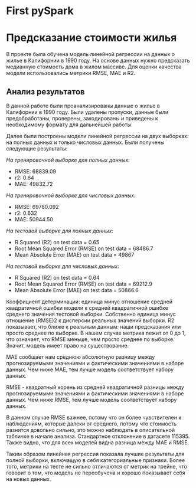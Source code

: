 # First pySpark
# Предсказание стоимости жилья

В проекте была обучена модель линейной регрессии на данных о жилье в Калифорнии в 1990 году. На основе данных нужно предсказать медианную стоимость дома в жилом массиве. Для оценки качества модели использовались метрики RMSE, MAE и R2.

## Анализ результатов

В данной работе были проанализированы данные о жилье в Калифорнии в 1990 году. Были удалены пропуски, данные были предобработаны, проверены, закодированы и приведены к необходимому формату для дальнейшей работы.

Далее были построены модели линейной регрессии на двух выборках: на полных данных и только числовых данных. Были получены следующие результаты:

*На тренировочной выборке для полных данных:* 
 - RMSE: 68839.09
 - r2: 0.64
 - MAE: 49832.72

*На тренировочной выборке для числовых данных:* 
 - RMSE: 69780.092
 - r2: 0.632
 - MAE: 50944.50

*На тестовой выборке для полных данных:* 
 - R Squared (R2) on test data = 0.65
 - Root Mean Squared Error (RMSE) on test data = 68486.7
 - Mean Absolute Error (MAE) on test data = 49867

*На тестовой выборке для числовых данных*: 
 - R Squared (R2) on test data = 0.64
 - Root Mean Squared Error (RMSE) on test data = 69212.9
 - Mean Absolute Error (MAE) on test data = 50866.6

Коэффициент детерминации: единица минус отношение средней квадратичной ошибки модели к средней квадратичной ошибке среднего значения тестовой выборки. Собственно единица минус отношение (RMSE)2 к дисперсии реальных значений выборки. R2 показывает, что ближе к реальным данным: наши предсказания или просто среднее по выборке. В нашем случае метрика лежит от 0 до 1, что означает, что RMSE меньше, чем просто среднее по выборке. Значит, модель имеет право на существование.

MAE сообщает нам среднюю абсолютную разницу между прогнозируемыми значениями и фактическими значениями в наборе данных. Чем ниже MAE, тем лучше модель соответствует набору данных.

RMSE - квадратный корень из средней квадратичной разницы между прогнозируемыми значениями и фактическими значениями в наборе данных. Чем ниже RMSE, тем лучше модель соответствует набору данных.

В данном случае RMSE важнее, потому что он более чувствителен к наблюдениям, которые далеки от среднего, потому что стоимость разнится довольно сильно, это можно наблюдать в описательной табличке в начале анализа. Стандартное отклонение в датасете 115395. Также видно, что для всех моделей видна разница между MAE и RMSE.

Таким образом линейная регрессия показала лучшие результаты для полной выборки, включащую в себя категориальные признаки. Более того, метрики на тесте не сильно отличаются от метрик на трейне, что говорит о том, что модель не переобучена и хорошо показывает себя на новых данных.
